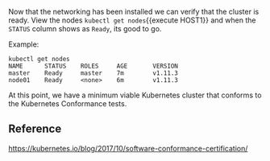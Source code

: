 Now that the networking has been installed we can verify that the cluster is ready. View the nodes `kubectl get nodes`{{execute HOST1}} and when the `STATUS` column shows as `Ready`, its good to go.

Example:
```
kubectl get nodes
NAME      STATUS    ROLES     AGE       VERSION
master    Ready     master    7m        v1.11.3
node01    Ready     <none>    6m        v1.11.3
```

At this point, we have a minimum viable Kubernetes cluster that conforms to the Kubernetes Conformance tests.

## Reference

https://kubernetes.io/blog/2017/10/software-conformance-certification/